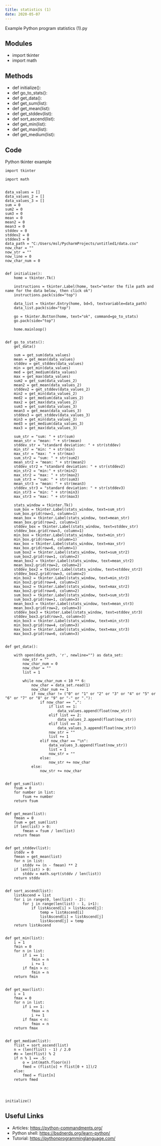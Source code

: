 ```yaml
---
title: statistics (1)
date: 2020-05-07
---
```

Example Python program statistics (1).py

## Modules

* import tkinter
* import math

## Methods

* def initialize():
* def go_to_stats():
* def get_data():
* def get_sum(list):
* def get_mean(list):
* def get_stddev(list):
* def sort_ascend(list):
* def get_min(list):
* def get_max(list):
* def get_medium(list):

## Code

Python tkinter example

    import tkinter
    
    import math
    
    
    data_values = []
    data_values_2 = []
    data_values_3 = []
    sum = 0
    sum2 = 0
    sum3 = 0
    mean = 0
    mean2 = 0
    mean3 = 0
    stddev = 0
    stddev2 = 0
    stddev3 = 0
    data_path = "C:/Users/msl/PycharmProjects/untitled1/data.csv"
    now_char = ""
    now_str = ""
    now_line = 0
    now_char_num = 0
    
    
    def initialize():
        home = tkinter.Tk()
    
        instructions = tkinter.Label(home, text="enter the file path and name for the data below, then click ok")
        instructions.pack(side="top")
    
        data_list = tkinter.Entry(home, bd=5, textvariable=data_path)
        data_list.pack(side="top")
    
        go = tkinter.Button(home, text="ok", command=go_to_stats)
        go.pack(side="top")
    
        home.mainloop()
    
    
    def go_to_stats():
        get_data()
    
        sum = get_sum(data_values)
        mean = get_mean(data_values)
        stddev = get_stddev(data_values)
        min = get_min(data_values)
        med = get_medium(data_values)
        max = get_max(data_values)
        sum2 = get_sum(data_values_2)
        mean2 = get_mean(data_values_2)
        stddev2 = get_stddev(data_values_2)
        min2 = get_min(data_values_2)
        med2 = get_medium(data_values_2)
        max2 = get_max(data_values_2)
        sum3 = get_sum(data_values_3)
        mean3 = get_mean(data_values_3)
        stddev3 = get_stddev(data_values_3)
        min3 = get_min(data_values_3)
        med3 = get_medium(data_values_3)
        max3 = get_max(data_values_3)
    
        sum_str = "sum: " + str(sum)
        mean_str = "mean: " + str(mean)
        stddev_str = "standard deviation: " + str(stddev)
        min_str = "min: " + str(min)
        max_str = "max: " + str(max)
        sum_str2 = "sum: " + str(sum2)
        mean_str2 = "mean: " + str(mean2)
        stddev_str2 = "standard deviation: " + str(stddev2)
        min_str2 = "min:" + str(min2)
        max_str2 = "max: " + str(max2)
        sum_str3 = "sum: " + str(sum3)
        mean_str3 = "mean: " + str(mean3)
        stddev_str3 = "standard deviation: " + str(stddev3)
        min_str3 = "min: " + str(min3)
        max_str3 = "max: " + str(max3)
    
        stats_window = tkinter.Tk()
        sum_box = tkinter.Label(stats_window, text=sum_str)
        sum_box.grid(row=1, column=1)
        mean_box = tkinter.Label(stats_window, text=mean_str)
        mean_box.grid(row=2, column=1)
        stddev_box = tkinter.Label(stats_window, text=stddev_str)
        stddev_box.grid(row=3, column=1)
        min_box = tkinter.Label(stats_window, text=min_str)
        min_box.grid(row=4, column=1)
        max_box = tkinter.Label(stats_window, text=max_str)
        max_box.grid(row=6, column=1)
        sum_box2 = tkinter.Label(stats_window, text=sum_str2)
        sum_box2.grid(row=1, column=2)
        mean_box2 = tkinter.Label(stats_window, text=mean_str2)
        mean_box2.grid(row=2, column=2)
        stddev_box2 = tkinter.Label(stats_window, text=stddev_str2)
        stddev_box2.grid(row=3, column=2)
        min_box2 = tkinter.Label(stats_window, text=min_str2)
        min_box2.grid(row=4, column=2)
        max_box2 = tkinter.Label(stats_window, text=max_str2)
        max_box2.grid(row=6, column=2)
        sum_box3 = tkinter.Label(stats_window, text=sum_str3)
        sum_box3.grid(row=1, column=3)
        mean_box3 = tkinter.Label(stats_window, text=mean_str3)
        mean_box3.grid(row=2, column=3)
        stddev_box3 = tkinter.Label(stats_window, text=stddev_str3)
        stddev_box3.grid(row=3, column=3)
        min_box3 = tkinter.Label(stats_window, text=min_str3)
        min_box3.grid(row=4, column=3)
        max_box3 = tkinter.Label(stats_window, text=max_str3)
        max_box3.grid(row=6, column=3)
    
    
    def get_data():
    
        with open(data_path, 'r', newline="") as data_set:
            now_str = ""
            now_char_num = 0
            now_char = ""
            list = 1
    
            while now_char_num < 10 ** 6:
                now_char = data_set.read(1)
                now_char_num += 1
                if now_char != ("0" or "1" or "2" or "3" or "4" or "5" or "6" or "7" or "8" or "9" or "-" or "."):
                    if now_char == ",":
                        if list == 1:
                            data_values.append(float(now_str))
                        elif list == 2:
                            data_values_2.append(float(now_str))
                        elif list == 3:
                            data_values_3.append(float(now_str))
                        now_str = ""
                        list += 1
                    elif now_char == "\n":
                        data_values_3.append(float(now_str))
                        list = 1
                        now_str = ""
                    else:
                        now_str += now_char
                else:
                    now_str += now_char
    
    
    def get_sum(list):
        fsum = 0
        for number in list:
            fsum += number
        return fsum
    
    
    def get_mean(list):
        fmean = 0
        fsum = get_sum(list)
        if len(list) > 0:
            fmean = fsum / len(list)
        return fmean
    
    
    def get_stddev(list):
        stddv = 0
        fmean = get_mean(list)
        for n in list:
            stddv += (n - fmean) ** 2
        if len(list) > 0:
            stddv = math.sqrt(stddv / len(list))
        return stddv
    
    
    def sort_ascend(list):
        listAscend = list
        for i in range(0, len(list) - 2):
            for j in range(len(list) - 1, i+1):
                if listAscend[i] > listAscend[j]:
                    temp = listAscend[i]
                    listAscend[i] = listAscend[j]
                    listAscend[j] = temp
        return listAscend
    
    
    def get_min(list):
        i = 1
        fmin = 0
        for n in list:
            if i == 1:
                fmin = n
                i += 1
            if fmin > n:
                fmin = n
        return fmin
    
    
    def get_max(list):
        i = 1
        fmax = 0
        for n in list:
            if i == 1:
                fmax = n
                i += 1
            if fmax < n:
                fmax = n
        return fmax
    
    
    def get_medium(list):
        flist = sort_ascend(list)
        n = (len(flist) - 1) / 2.0
        #o = len(flist) % 2
        if n % 1 == .5:
            o = int(math.floor(n))
            fmed = (flist[o] + flist[0 + 1])/2
        else:
            fmed = flist[n]
        return fmed
    
    
    
    
    initialize()
    

## Useful Links

- Articles: https://python-commandments.org/
- Python shell: https://bsdnerds.org/learn-python/
- Tutorial: https://pythonprogramminglanguage.com/
